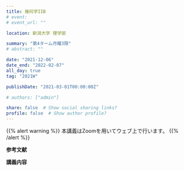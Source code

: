 ```yaml
---
title: 幾何学IIB
# event: 
# event_url: ""

location: 新潟大学 理学部

summary: "第4ターム月曜3限"
# abstract: ""

date: "2021-12-06"
date_end: "2022-02-07"
all_day: true
tag: "2021W"

publishDate: "2021-03-01T00:00:00Z"

# authors: ["admin"]

share: false  # Show social sharing links?
profile: false  # Show author profile?
---
```

{{% alert warning %}}
本講義はZoomを用いてウェブ上で行います。
{{% /alert %}}

**参考文献**

**講義内容**
